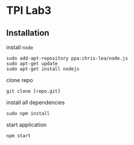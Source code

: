 # TPI Lab3

## Installation

install `node`

```
sudo add-apt-repository ppa:chris-lea/node.js
sudo apt-get update
sudo apt-get install nodejs
```

clone repo

```
git clone [repo.git]
```

install all dependencies

```
sudo npm install
```

start application

```
npm start
```
